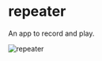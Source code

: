# repeater

An app to record and play.

![repeater](https://user-images.githubusercontent.com/35769340/155326917-736d3dbf-4fa0-411e-83a5-4fa2938cf583.gif)
